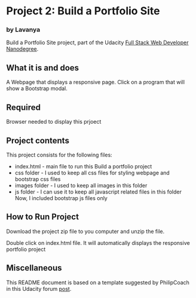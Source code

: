 # Project 2: Build a Portfolio Site
### by Lavanya

Build a Portfolio Site project, part of the Udacity [Full Stack Web Developer
Nanodegree](https://www.udacity.com/course/full-stack-web-developer-nanodegree--nd004).

## What it is and does

A Webpage that displays a responsive page. Click on a program that will show a Bootstrap modal.

## Required

Browser needed to display this prjoect

## Project contents

This project consists for the following files:

* index.html - main file to run this Build a portfolio project
* css folder - I used to keep all css files for styling webpage and bootstrap css files
* images folder - I used to keep all images in this folder
* js folder - I can use it to keep all javascript related files in this folder Now, I included bootstrap js files only 

## How to Run Project

Download the project zip file to you computer and unzip the file.

Double click on index.html file. It will automatically displays the responsive portfolio project

## Miscellaneous

This README document is based on a template suggested by PhilipCoach in this
Udacity forum [post](https://discussions.udacity.com/t/readme-files-in-project-1/23524).